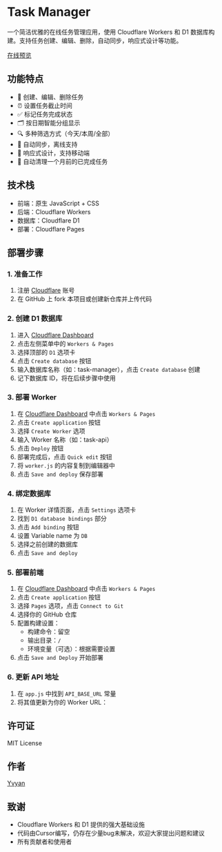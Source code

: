 # Task Manager

一个简洁优雅的在线任务管理应用，使用 Cloudflare Workers 和 D1 数据库构建。支持任务创建、编辑、删除，自动同步，响应式设计等功能。

[在线预览](https://task.yvyan.top)

## 功能特点

- 📝 创建、编辑、删除任务
- ⏰ 设置任务截止时间
- ✅ 标记任务完成状态
- 🗂️ 按日期智能分组显示
- 🔍 多种筛选方式（今天/本周/全部）
- 🔄 自动同步，离线支持
- 📱 响应式设计，支持移动端
- 🧹 自动清理一个月前的已完成任务

## 技术栈

- 前端：原生 JavaScript + CSS
- 后端：Cloudflare Workers
- 数据库：Cloudflare D1
- 部署：Cloudflare Pages

## 部署步骤

### 1. 准备工作

1. 注册 [Cloudflare](https://dash.cloudflare.com) 账号
2. 在 GitHub 上 fork 本项目或创建新仓库并上传代码

### 2. 创建 D1 数据库

1. 进入 [Cloudflare Dashboard](https://dash.cloudflare.com)
2. 点击左侧菜单中的 `Workers & Pages`
3. 选择顶部的 `D1` 选项卡
4. 点击 `Create database` 按钮
5. 输入数据库名称（如：task-manager），点击 `Create database` 创建
6. 记下数据库 ID，将在后续步骤中使用

### 3. 部署 Worker

1. 在 [Cloudflare Dashboard](https://dash.cloudflare.com) 中点击 `Workers & Pages`
2. 点击 `Create application` 按钮
3. 选择 `Create Worker` 选项
4. 输入 Worker 名称（如：task-api）
5. 点击 `Deploy` 按钮
6. 部署完成后，点击 `Quick edit` 按钮
7. 将 `worker.js` 的内容复制到编辑器中
8. 点击 `Save and deploy` 保存部署

### 4. 绑定数据库

1. 在 Worker 详情页面，点击 `Settings` 选项卡
2. 找到 `D1 database bindings` 部分
3. 点击 `Add binding` 按钮
4. 设置 Variable name 为 `DB`
5. 选择之前创建的数据库
6. 点击 `Save and deploy`

### 5. 部署前端

1. 在 [Cloudflare Dashboard](https://dash.cloudflare.com) 中点击 `Workers & Pages`
2. 点击 `Create application` 按钮
3. 选择 `Pages` 选项，点击 `Connect to Git`
4. 选择你的 GitHub 仓库
5. 配置构建设置：
   - 构建命令：留空
   - 输出目录：`/`
   - 环境变量（可选）：根据需要设置
6. 点击 `Save and Deploy` 开始部署

### 6. 更新 API 地址

1. 在 `app.js` 中找到 `API_BASE_URL` 常量
2. 将其值更新为你的 Worker URL：

## 许可证

MIT License

## 作者

[Yvyan](https://github.com/yvyan)

## 致谢

- Cloudflare Workers 和 D1 提供的强大基础设施
- 代码由Cursor编写，仍存在少量bug未解决，欢迎大家提出问题和建议
- 所有贡献者和使用者